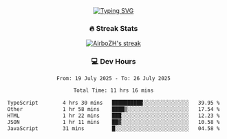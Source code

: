 
<div align="center">
  <a href="https://git.io/typing-svg"><img src="https://readme-typing-svg.demolab.com?font=Fira+Code&size=30&pause=1000&color=33F7F5&center=true&vCenter=true&width=435&lines=Hi+there+%F0%9F%91%8B+I+am+AirboZH+;Welcome+to+my+Github" alt="Typing SVG" /></a>

<h3>🔥 Streak Stats</h3>

<!-- GitHub Readme Streak Stats - https://github.com/DenverCoder1/github-readme-streak-stats -->
<p>
  <a href="https://github.com/DenverCoder1/github-readme-streak-stats">
    <img title="🔥 Get streak stats for your profile at git.io/streak-stats" alt="AirboZH's streak" src="https://streak-stats.demolab.com/?user=AirboZH&theme=monokai-metallian&hide_border=true"/>
  </a>
</p>

<h3>💻 Dev Hours</h3>
<!--START_SECTION:waka-->

```txt
From: 19 July 2025 - To: 26 July 2025

Total Time: 11 hrs 16 mins

TypeScript        4 hrs 30 mins   ██████████░░░░░░░░░░░░░░░   39.95 %
Other             1 hr 58 mins    ████▒░░░░░░░░░░░░░░░░░░░░   17.54 %
HTML              1 hr 22 mins    ███░░░░░░░░░░░░░░░░░░░░░░   12.23 %
JSON              1 hr 11 mins    ██▓░░░░░░░░░░░░░░░░░░░░░░   10.58 %
JavaScript        31 mins         █░░░░░░░░░░░░░░░░░░░░░░░░   04.58 %
```

<!--END_SECTION:waka-->
</div>  
